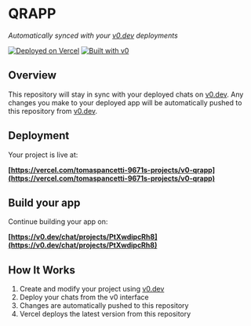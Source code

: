 # QRAPP

*Automatically synced with your [v0.dev](https://v0.dev) deployments*

[![Deployed on Vercel](https://img.shields.io/badge/Deployed%20on-Vercel-black?style=for-the-badge&logo=vercel)](https://vercel.com/tomaspancetti-9671s-projects/v0-qrapp)
[![Built with v0](https://img.shields.io/badge/Built%20with-v0.dev-black?style=for-the-badge)](https://v0.dev/chat/projects/PtXwdipcRh8)

## Overview

This repository will stay in sync with your deployed chats on [v0.dev](https://v0.dev).
Any changes you make to your deployed app will be automatically pushed to this repository from [v0.dev](https://v0.dev).

## Deployment

Your project is live at:

**[https://vercel.com/tomaspancetti-9671s-projects/v0-qrapp](https://vercel.com/tomaspancetti-9671s-projects/v0-qrapp)**

## Build your app

Continue building your app on:

**[https://v0.dev/chat/projects/PtXwdipcRh8](https://v0.dev/chat/projects/PtXwdipcRh8)**

## How It Works

1. Create and modify your project using [v0.dev](https://v0.dev)
2. Deploy your chats from the v0 interface
3. Changes are automatically pushed to this repository
4. Vercel deploys the latest version from this repository
